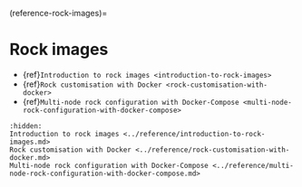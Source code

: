 (reference-rock-images)=

# Rock images

* {ref}`Introduction to rock images <introduction-to-rock-images>`
* {ref}`Rock customisation with Docker <rock-customisation-with-docker>`
* {ref}`Multi-node rock configuration with Docker-Compose <multi-node-rock-configuration-with-docker-compose>`

```{toctree}
:hidden:
Introduction to rock images <../reference/introduction-to-rock-images.md>
Rock customisation with Docker <../reference/rock-customisation-with-docker.md>
Multi-node rock configuration with Docker-Compose <../reference/multi-node-rock-configuration-with-docker-compose.md>
```